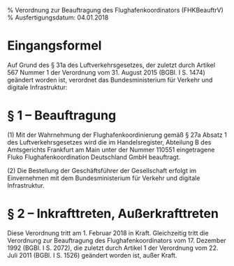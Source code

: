 % Verordnung zur Beauftragung des Flughafenkoordinators  (FHKBeauftrV)
% Ausfertigungsdatum: 04.01.2018
 
# Eingangsformel

Auf Grund des § 31a des Luftverkehrsgesetzes, der zuletzt durch Artikel 567 Nummer 1 der Verordnung vom 31. August 2015 (BGBl. I S. 1474) geändert worden ist, verordnet das Bundesministerium für Verkehr und digitale Infrastruktur:

# § 1 – Beauftragung

(1) Mit der Wahrnehmung der Flughafenkoordinierung gemäß § 27a Absatz 1 des Luftverkehrsgesetzes wird die im Handelsregister, Abteilung B des Amtsgerichts Frankfurt am Main unter der Nummer 110551 eingetragene Fluko Flughafenkoordination Deutschland GmbH beauftragt.

(2) Die Bestellung der Geschäftsführer der Gesellschaft erfolgt im Einvernehmen mit dem Bundesministerium für Verkehr und digitale Infrastruktur.

# § 2 – Inkrafttreten, Außerkrafttreten

Diese Verordnung tritt am 1. Februar 2018 in Kraft. Gleichzeitig tritt die Verordnung zur Beauftragung des Flughafenkoordinators vom 17. Dezember 1992 (BGBl. I S. 2072), die zuletzt durch Artikel 1 der Verordnung vom 22. Juli 2011 (BGBl. I S. 1526) geändert worden ist, außer Kraft.
